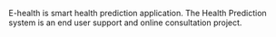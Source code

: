 E-health is smart health prediction application. The Health Prediction system is an end user support and online consultation project.
